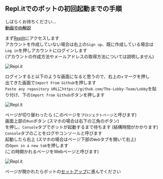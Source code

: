 ## Repl.itでのボットの初回起動までの手順
しばらくお待ちください...  
~~[動画での解説]()~~  

まず[Replit](https://repl.it "repl.it")にアクセスします  
アカウントを作成していない場合は右上の`Sign up`、既に作成している場合は`Log in`を押しアカウントにログインします  
(アカウントの作成方法やメールアドレスの取得方法については説明しません)  

![Repl.it](https://user-images.githubusercontent.com/53356872/103261666-a173ee80-49e5-11eb-9ed3-314a469c29d2.png)  

ログインすると以下のような画面になると思うので、右上の+マークを押し  
出てきた画面で`Import From Github`を押します  
`Paste any repository URL`に`https://github.com/The-Lobby-Team/Lobby`を貼り付け、下の`Import from Github`ボタンを押します  

![Repl.it](https://user-images.githubusercontent.com/53356872/103262347-0defed00-49e8-11eb-9463-ebacf3370aab.png)  

ページが切り替わったら (このページを`プロジェクトページ`と呼びます)  
画面上部の`Run`ボタン (スマホの場合は右下の三角のボタン)  
を押し、`Console`タブでボットが起動するまで待ちます (結構時間がかかります)  
`Console`タブのことをログやコンソールと呼びます  
起動したら右上 (スマホの場合はページ下部の`Web`タブを開いて右上)  
の`Open in a new tab`を押します  
(この時開かれるページをWebページと呼びます)  

![Repl.it](https://user-images.githubusercontent.com/53356872/103263729-06324780-49ec-11eb-9b3f-f1eafcb4b17b.png)  

ページが開かれたらボットの[セットアップ](setup.md#セットアップの手順 "setup.md")に進んでください  
